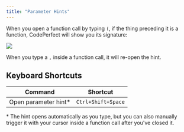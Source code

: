 ```yaml
---
title: "Parameter Hints"
---
```


When you open a function call by typing `(`, if the thing preceding it is a
function, CodePerfect will show you its signature:

![](/parameter-hint.png)

When you type a `,` inside a function call, it will re-open the hint.

## Keyboard Shortcuts

| Command               | Shortcut           |
| --------------------- | ------------------ |
| Open parameter hint\* | `Ctrl+Shift+Space` |

\* The hint opens automatically as you type, but you can also manually trigger
it with your cursor inside a function call after you've closed it.
